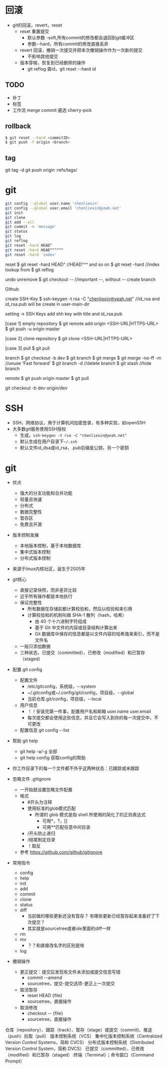 # 回滚
- git的回滚，revert，reset
  - reset 重置提交
    - 默认参数 -soft,所有commit的修改都会退回到git缓冲区
    - 参数--hard，所有commit的修改直接丢弃
  - revert 回滚，撤销一次提交并把本次撤销操作作为一次新的提交
    - 不影响其他提交
  - 版本穿梭，恢复到已经删除的操作
    - git reflog 查id，git reset --hard id

## TODO

- 补丁
- 标签
- 工作流
merge commit
遴选
cherry-pick


## rollback

```sh
$ git reset --hard <commitID>
$ git push -f origin <branch>
```

## tag

git tag -d <tagname>
git push origin :refs/tags/<tagname>


# git

```bash
git config --global user.name 'chenliexin'
git config --global user.email 'chenliexin@yeah.net'
git init
git clone
git add --all
git commit -m 'message'
git status
git log
git reflog
git reset -hard HEAD^
git reset -hard HEAD^^^^^^
git reset -hard 'index'
```

reset
$ git reset -hard HEAD^ //HEAD^^^ and so on
$ git reset -hard <index> //index lookup from $ git reflog

undo unremove
$ git checkout -- <path> //important --, without -- create branch

Github 

create SSH-Key
$ ssh-keygen -t rsa -C "chenliexin@yeah.net"
//id_rsa and id_rsa.pub will be create in user-main-dir

setting -> SSH Keys
add shh key with title and id_rsa.pub

[case 1] empty repository
$ git remote add origin <SSH-URL|HTTPS-URL>
$ git push -u origin master

[case 2] clone repository
$ git clone <SSH-URL|HTTPS-URL>

[case 3] pull
$ git pull

branch
$ git checkout -b dev
$ git branch
$ git merge <branch-name>
$ git merge -no-ff -m //unuse 'Fast forward'
$ git branch -d <branch-name> //delete branch
$ git stash //hide branch

remote
$ git push origin master
$ git pull

git checkout -b dev origin/dev


# SSH
- SSH，网络协议，用于计算机间加密登录，有多种实现，如openSSH
- 大多数git服务使用SSH授权
  - 生成，`ssh-keygen -t rsa -C "chenliexin@yeah.net"`
  - 默认生成在用户目录下`~/.ssh`
  - 默认文件id_dsa或id_rsa，.pub后缀是公钥，另一个密钥

# git
- 优点
  - 强大的分支功能和合并功能
  - 轻量且快速
  - 分布式
  - 数据完整性
  - 暂存区
  - 免费且开源
- 版本控制发展
  - 本地版本控制，基于本地数据库
  - 集中式版本控制
  - 分布式版本控制
- 来源于linux内核社区，诞生于2005年
- git核心
  - 直接记录快照，而非差异比较
  - 近乎所有操作都是本地执行
  - 保证完整性
    - 所有数据在存储前都计算校验和，然后以校验和来引用
    - 计算校验和的机制叫做 SHA-1 散列（hash，哈希）
      - 由 40 个十六进制字符组成
      - 基于 Git 中文件的内容或目录结构计算出来
      - Git 数据库中保存的信息都是以文件内容的哈希值来索引，而不是文件名
  - 一般只添加数据
  - 三种状态，已提交（committed）、已修改（modified）和已暂存（staged）
- 配置 git config
  - 配置文件
    - /etc/gitconfig，系统级，--system
    - ~/.gitconfig或~/.config/git/config，项目级，--global
    - 当前仓库.git/config，项目级，--local
  - 用户信息
    - ！！安装完第一件事，配置用户名和邮箱 user.name user.email
    - 每次提交都会使用这些信息，并且它会写入到你的每一次提交中，不可更改
  - 配置信息 git config --list
- 帮助 git help
  - git help -a/-g 全部
  - git help config 获取config的帮助
- 你工作目录下的每一个文件都不外乎这两种状态：已跟踪或未跟踪
- 忽略文件 .gitignore
  - 一开始就设置忽略文件配置
  - 格式
    - #开头为注释
    - 使用标准的glob模式匹配
      - 所谓的 glob 模式是指 shell 所使用的简化了的正则表达式
        - 可用*，?，[]
        - 可用**匹配任意中间目录
    - /开头防止递归
    - /结尾制定目录
    - ！取反
  - 参考 https://github.com/github/gitignore
- 常用指令
  - config
  - help
  - init
  - add
  - commit
  - clone
  - status
  - diff
    - 当前做的哪些更新还没有暂存？ 有哪些更新已经暂存起来准备好了下次提交？
    - 其实就是sourcetree或者ide里面的diff一样
  - rm
  - mv
    - ？？和直接改名字的区别是啥
  - log

- 撤销操作
  - 更正提交：提交后发现有文件未添加或提交信息写错
    - commit --amend
    - sourcetree，提交-提交选项-更正上一次提交
  - 取消暂存
    - reset HEAD {file}
    - sourcetree，直接操作
  - 取消修改
    - checkout -- {file}
    - sourcetree，直接操作

仓库（repository）、跟踪（track）、暂存（stage）或提交（commit)、推送（push）拉取（pull）
版本控制系统（VCS）
  集中化版本控制系统（Centralized Version Control Systems，简称 CVCS）
  分布式版本控制系统（Distributed Version Control System，简称 DVCS）
已提交（committed）、已修改（modified）和已暂存（staged）
终端（Terminal）；命令窗口（Command Prompt）
